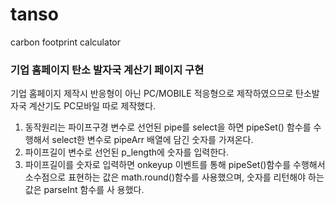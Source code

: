 # tanso
carbon footprint calculator
<h3>기업 홈페이지 탄소 발자국 계산기 페이지 구현</h3>

기업 홈페이지 제작시 반응형이 아닌 PC/MOBILE 적응형으로 제작하였으므로 탄소발자국 계산기도 PC모바일 따로 제작했다.

1. 동작원리는 파이프구경 변수로 선언된 pipe를 select을 하면 pipeSet() 함수를 수행해서 select한 변수로 pipeArr 배열에 담긴 숫자를 가져온다.
2. 파이프길이 변수로 선언된 p_length에 숫자를 입력한다.
3. 파이프길이를 숫자로 입력하면 onkeyup 이벤트를 통해 pipeSet()함수를 수행해서 소수점으로 표현하는 값은 math.round()함수를 사용했으며, 숫자를 리턴해야 하는 값은 parseInt 함수를 사    용했다.
